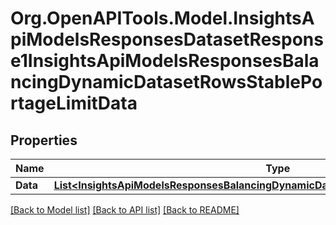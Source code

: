 # Org.OpenAPITools.Model.InsightsApiModelsResponsesDatasetResponse1InsightsApiModelsResponsesBalancingDynamicDatasetRowsStablePortageLimitData

## Properties

Name | Type | Description | Notes
------------ | ------------- | ------------- | -------------
**Data** | [**List&lt;InsightsApiModelsResponsesBalancingDynamicDatasetRowsStablePortageLimitData&gt;**](InsightsApiModelsResponsesBalancingDynamicDatasetRowsStablePortageLimitData.md) |  | [optional] 

[[Back to Model list]](../README.md#documentation-for-models) [[Back to API list]](../README.md#documentation-for-api-endpoints) [[Back to README]](../README.md)

